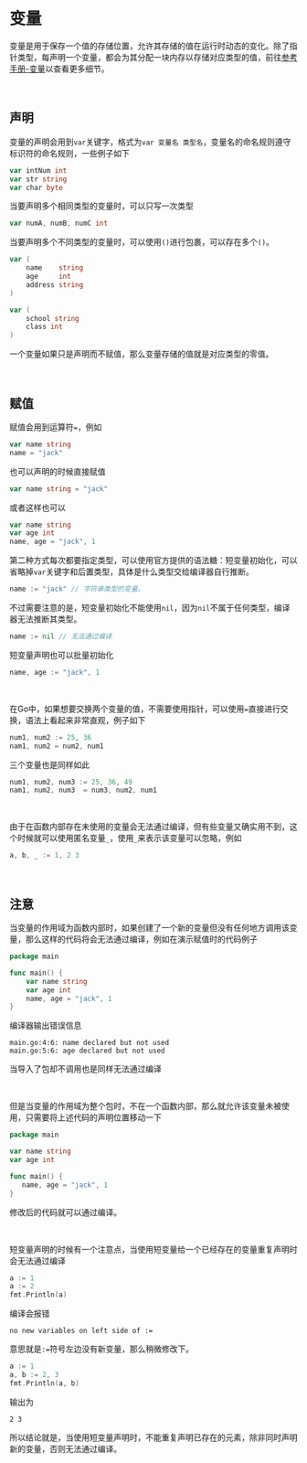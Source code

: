 # 变量

变量是用于保存一个值的存储位置，允许其存储的值在运行时动态的变化。除了指针类型，每声明一个变量，都会为其分配一块内存以存储对应类型的值，前往[参考手册-变量](https://go.dev/ref/spec#Variables)以查看更多细节。

<br>

## 声明

变量的声明会用到`var`关键字，格式为`var 变量名 类型名`，变量名的命名规则遵守标识符的命名规则，一些例子如下

```go
var intNum int
var str string
var char byte
```

当要声明多个相同类型的变量时，可以只写一次类型

```go
var numA, numB, numC int
```

当要声明多个不同类型的变量时，可以使用`()`进行包裹，可以存在多个`()`。

```go
var (
	name    string
	age     int
	address string
)

var (
	school string
	class int
) 
```

一个变量如果只是声明而不赋值，那么变量存储的值就是对应类型的零值。

<br>

## 赋值

赋值会用到运算符`=`，例如

```go
var name string
name = "jack"
```

也可以声明的时候直接赋值

```go
var name string = "jack"
```

或者这样也可以

```go
var name string
var age int
name, age = "jack", 1
```

第二种方式每次都要指定类型，可以使用官方提供的语法糖：短变量初始化，可以省略掉`var`关键字和后置类型，具体是什么类型交给编译器自行推断。

```go
name := "jack" // 字符串类型的变量。
```

不过需要注意的是，短变量初始化不能使用`nil`，因为`nil`不属于任何类型，编译器无法推断其类型。

```go
name := nil // 无法通过编译
```

短变量声明也可以批量初始化

```go
name, age := "jack", 1
```

<br>

在Go中，如果想要交换两个变量的值，不需要使用指针，可以使用`=`直接进行交换，语法上看起来非常直观，例子如下

```go
num1, num2 := 25, 36
nam1, num2 = num2, num1
```

三个变量也是同样如此

```go
num1, num2, num3 := 25, 36, 49
nam1, num2, num3  = num3, num2, num1
```

<br>

由于在函数内部存在未使用的变量会无法通过编译，但有些变量又确实用不到，这个时候就可以使用匿名变量`_`，使用`_`来表示该变量可以忽略，例如

```go
a, b, _ := 1, 2 3
```

<br>

## 注意

当变量的作用域为函数内部时，如果创建了一个新的变量但没有任何地方调用该变量，那么这样的代码将会无法通过编译，例如在演示赋值时的代码例子

```go
package main

func main() {
	var name string
	var age int
	name, age = "jack", 1
}
```

编译器输出错误信息

```
main.go:4:6: name declared but not used
main.go:5:6: age declared but not used
```

当导入了包却不调用也是同样无法通过编译

<br>

但是当变量的作用域为整个包时，不在一个函数内部，那么就允许该变量未被使用，只需要将上述代码的声明位置移动一下

```go
package main

var name string
var age int

func main() {
   name, age = "jack", 1
}
```

修改后的代码就可以通过编译。

<br>

短变量声明的时候有一个注意点，当使用短变量给一个已经存在的变量重复声明时会无法通过编译

```go
a := 1
a := 2
fmt.Println(a)
```

编译会报错

```
no new variables on left side of :=
```

意思就是`:=`符号左边没有新变量，那么稍微修改下。

```go
a := 1
a, b := 2, 3
fmt.Println(a, b)
```

输出为

```
2 3
```

所以结论就是，当使用短变量声明时，不能重复声明已存在的元素，除非同时声明新的变量，否则无法通过编译。

